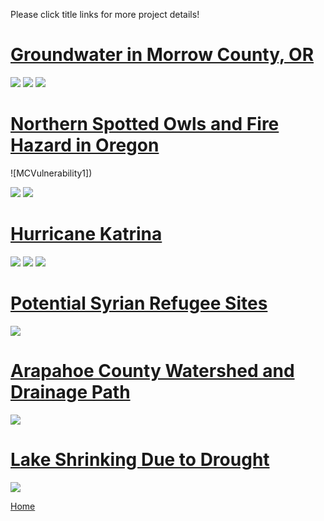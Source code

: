 Please click title links for more project details!
<br>
# [Groundwater in Morrow County, OR](MCWater.md)
<img src="https://github.com/user-attachments/assets/46f64d0d-65d9-4e69-86aa-66554de95872">
<img src="https://github.com/user-attachments/assets/1d1e4a73-68ee-4706-a256-085d17b29bef">
<img src="https://github.com/user-attachments/assets/a04f9fc1-450e-4cd3-b27b-f5e4648901e9">

# [Northern Spotted Owls and Fire Hazard in Oregon](STOCfire.md)
![MCVulnerability1])

<img src="https://github.com/user-attachments/assets/2b0da80f-e3c2-4433-8e05-642dc2e82004">
<img src="https://github.com/user-attachments/assets/aab38581-7b06-47b3-a5e6-04a1f2d9dd0e">


# [Hurricane Katrina](hurricanekatrina.md)
<img src="https://github.com/user-attachments/assets/19a912a3-0f71-49ba-991b-00daeb1caf41">
<img src="https://github.com/user-attachments/assets/55fca99c-28d9-43ed-b036-3212dde45007">
<img src= "https://github.com/user-attachments/assets/6be88fcb-d681-43c0-9385-a72508ab0f65">


# [Potential Syrian Refugee Sites](refugee.md)
<img src= "https://github.com/user-attachments/assets/5a73d66e-df4d-4b74-89d6-c62a4b2c503c">

# [Arapahoe County Watershed and Drainage Path](waterdrain.md)
<img src="https://github.com/user-attachments/assets/2315abcf-48e5-4db2-9d7b-eee60d168a40">


# [Lake Shrinking Due to Drought](lakeshrinkage.md)
<img src= "https://github.com/user-attachments/assets/587b047a-de80-40b3-8cbf-4375c509027f">



[Home](README.md)

